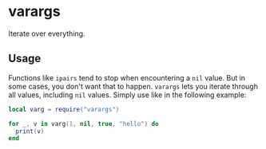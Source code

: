 # varargs
 Iterate over everything.

## Usage

Functions like `ipairs` tend to stop when encountering a `nil` value. But in some cases, you don't want that to happen. `varargs` lets you iterate through all values, including `nil` values. Simply use like in the following example:

```lua
local varg = require("varargs")

for _, v in varg(1, nil, true, "hello") do
  print(v)
end
```
